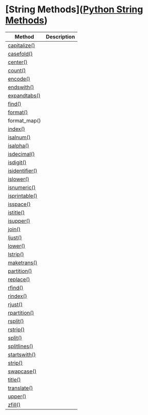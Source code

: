 # [String Methods]([Python String Methods](https://www.w3schools.com/python/python_ref_string.asp))

| Method                                                                         | Description |
| ------------------------------------------------------------------------------ | ----------- |
| [capitalize()](https://www.w3schools.com/python/ref_string_capitalize.asp)     |             |
| [casefold()](https://www.w3schools.com/python/ref_string_casefold.asp)         |             |
| [center()](https://www.w3schools.com/python/ref_string_center.asp)             |             |
| [count()](https://www.w3schools.com/python/ref_string_count.asp)               |             |
| [encode()](https://www.w3schools.com/python/ref_string_encode.asp)             |             |
| [endswith()](https://www.w3schools.com/python/ref_string_endswith.asp)         |             |
| [expandtabs()](https://www.w3schools.com/python/ref_string_expandtabs.asp)     |             |
| [find()](https://www.w3schools.com/python/ref_string_find.asp)                 |             |
| [format()](https://www.w3schools.com/python/ref_string_format.asp)             |             |
| format_map()                                                                   |             |
| [index()](https://www.w3schools.com/python/ref_string_index.asp)               |             |
| [isalnum()](https://www.w3schools.com/python/ref_string_isalnum.asp)           |             |
| [isalpha()](https://www.w3schools.com/python/ref_string_isalpha.asp)           |             |
| [isdecimal()](https://www.w3schools.com/python/ref_string_isdecimal.asp)       |             |
| [isdigit()](https://www.w3schools.com/python/ref_string_isdigit.asp)           |             |
| [isidentifier()](https://www.w3schools.com/python/ref_string_isidentifier.asp) |             |
| [islower()](https://www.w3schools.com/python/ref_string_islower.asp)           |             |
| [isnumeric()](https://www.w3schools.com/python/ref_string_isnumeric.asp)       |             |
| [isprintable()](https://www.w3schools.com/python/ref_string_isprintable.asp)   |             |
| [isspace()](https://www.w3schools.com/python/ref_string_isspace.asp)           |             |
| [istitle()](https://www.w3schools.com/python/ref_string_istitle.asp)           |             |
| [isupper()](https://www.w3schools.com/python/ref_string_isupper.asp)           |             |
| [join()](https://www.w3schools.com/python/ref_string_join.asp)                 |             |
| [ljust()](https://www.w3schools.com/python/ref_string_ljust.asp)               |             |
| [lower()](https://www.w3schools.com/python/ref_string_lower.asp)               |             |
| [lstrip()](https://www.w3schools.com/python/ref_string_lstrip.asp)             |             |
| [maketrans()](https://www.w3schools.com/python/ref_string_maketrans.asp)       |             |
| [partition()](https://www.w3schools.com/python/ref_string_partition.asp)       |             |
| [replace()](https://www.w3schools.com/python/ref_string_replace.asp)           |             |
| [rfind()](https://www.w3schools.com/python/ref_string_rfind.asp)               |             |
| [rindex()](https://www.w3schools.com/python/ref_string_rindex.asp)             |             |
| [rjust()](https://www.w3schools.com/python/ref_string_rjust.asp)               |             |
| [rpartition()](https://www.w3schools.com/python/ref_string_rpartition.asp)     |             |
| [rsplit()](https://www.w3schools.com/python/ref_string_rsplit.asp)             |             |
| [rstrip()](https://www.w3schools.com/python/ref_string_rstrip.asp)             |             |
| [split()](https://www.w3schools.com/python/ref_string_split.asp)               |             |
| [splitlines()](https://www.w3schools.com/python/ref_string_splitlines.asp)     |             |
| [startswith()](https://www.w3schools.com/python/ref_string_startswith.asp)     |             |
| [strip()](https://www.w3schools.com/python/ref_string_strip.asp)               |             |
| [swapcase()](https://www.w3schools.com/python/ref_string_swapcase.asp)         |             |
| [title()](https://www.w3schools.com/python/ref_string_title.asp)               |             |
| [translate()](https://www.w3schools.com/python/ref_string_translate.asp)       |             |
| [upper()](https://www.w3schools.com/python/ref_string_upper.asp)               |             |
| [zfill()]()                                                                    |             |
